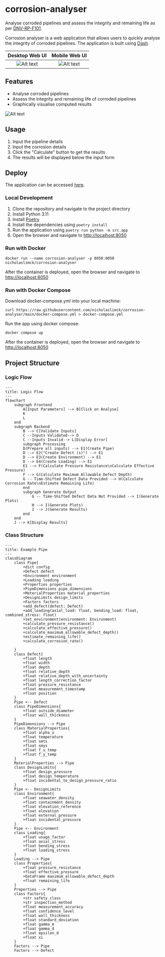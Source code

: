 # corrosion-analyser
Analyse corroded pipelines and assess the integrity and remaining life as per [DNV-RP-F101](https://www.dnv.com/oilgas/download/dnv-rp-f101-corroded-pipelines.html).

Corrosion analyser is a web application that allows users to quickly analyse the integrity of corroded pipelines. The application is built using [Dash](https://dash.plotly.com/).

|                               Desktop Web UI                               |                              Mobile Web UI                               |
|:--------------------------------------------------------------------------:|:------------------------------------------------------------------------:|
| ![Alt text](/docs/CorrosionAnalyserDesktopInputWebUI.png "Desktop Web UI") | ![Alt text](/docs/CorrosionAnalyserMobileInputWebUI.png "Mobile Web UI") |

## Features
- Analyse corroded pipelines
- Assess the integrity and remaining life of corroded pipelines
- Graphically visualise computed results

![Alt text](/docs/CorrosionAnalyserOutputWebUI.png "Desktop Output Web UI")

## Usage
1. Input the pipeline details
2. Input the corrosion details
3. Click the "Calculate" button to get the results
4. The results will be displayed below the input form

## Deploy
The application can be accessed [here](https://corrosion-analyser.onrender.com/).

### Local Development
1. Clone the repository and navigate to the project directory
2. Install Python 3.11
3. Install [Poetry](https://python-poetry.org/docs/#installing-with-the-official-installer)
4. Install the dependencies using `poetry install`
5. Run the application using `poetry run python -m src.app`
6. Open the browser and navigate to [http://localhost:8050](http://localhost:8050)

### Run with Docker
```shell
docker run --name corrosion-analyser -p 8050:8050 nicholaslimck/corrosion-analyser
```

After the container is deployed, open the browser and navigate to [http://localhost:8050](http://localhost:8050)

### Run with Docker Compose
Download docker-compose.yml into your local machine:
```shell
curl https://raw.githubusercontent.com/nicholaslimck/corrosion-analyser/main/docker-compose.yml > docker-compose.yml
```

Run the app using docker compose:
```shell
docker compose up
```

After the container is deployed, open the browser and navigate to [http://localhost:8050](http://localhost:8050)

## Project Structure
### Logic Flow
```mermaid
---
title: Logic Flow
---
flowchart 
    subgraph Frontend
        A[Input Parameters] --> B[Click on Analyse]
        K
        L
    end
    subgraph Backend
        B --> C[Validate Inputs]
        C --Inputs Validated--> D
        C --Inputs Invalid--> L[Display Error]
        subgraph Processing
        D(Prepare all inputs) --> E1(Create Pipe)
        D --> E2("Create Defect (s)") --> E1
        D --> E3(Create Environment) --> E1
        D --> E4(Create Loading) --> E1
        E1 --> F(Calculate Pressure Resistance\nCalculate Effective Pressure)
        F --> G(Calculate Maximum Allowable Defect Depth)
        G -- Time-Shifted Defect Data Provided --> H(Calculate Corrosion Rate\nEstimate Remaining Life)
        end
        subgraph Generate Output
            G -- Time-Shifted Defect Data Not Provided --> I(Generate Plots)
            H --> I(Generate Plots)
            I --> J(Generate Results)
        end
    end
    J --> K[Display Results]
```
### Class Structure
```mermaid
---
title: Example Pipe
---
classDiagram
    class Pipe{
        +dict config
        +Defect defect
        +Environment environment
        +Loading loading
        +Properties properties
        +PipeDimensions pipe_dimensions
        +MaterialProperties material_properties
        +DesignLimits design_limits
        +Factors factors
        +add_defect(defect: Defect)
        +add_loading(axial_load: float, bending_load: float, combined_stress: float)
        +set_environment(environment: Environment)
        +calculate_pressure_resistance()
        +calculate_effective_pressure()
        +calculate_maximum_allowable_defect_depth()
        +estimate_remaining_life()
        +calculate_corrosion_rate()
        
    }
    class Defect{
        +float length
        +float width
        +float depth
        +float relative_depth
        +float relative_depth_with_uncertainty
        +float length_correction_factor
        +float pressure_resistance
        +float measurement_timestamp
        +float position
    }
    Pipe <-- Defect
    class PipeDimensions{
        +float outside_diameter
        +float wall_thickness
    }
    PipeDimensions --> Pipe
    class MaterialProperties{
        +float alpha_u
        +float temperature
        +float smts
        +float smys
        +float f_u_temp
        +float f_y_temp
    }
    MaterialProperties --> Pipe
    class DesignLimits{
        +float design_pressure
        +float design_temperature
        +float incidental_to_design_pressure_ratio
    }
    Pipe <-- DesignLimits
    class Environment{
        +float seawater_density
        +float containment_density
        +float elevation_reference
        +float elevation
        +float external_pressure
        +float incidental_pressure
    }
    Pipe <-- Environment
    class Loading{
        +float usage_factor
        +float axial_stress
        +float bending_stress
        +float loading_stress
    }
    Loading --> Pipe
    class Properties{
        +float pressure_resistance
        +float effective_pressure
        +DataFrame maximum_allowable_defect_depth
        +float remaining_life
    }
    Properties --> Pipe
    class Factors{
        +str safety_class
        +str inspection_method
        +float measurement_accuracy
        +float confidence_level
        +float wall_thickness
        +float standard_deviation
        +float gamma_m
        +float gamma_d
        +float epsilon_d
        +float xi
    }
    Factors --> Pipe
    Factors --> Defect
    
```
